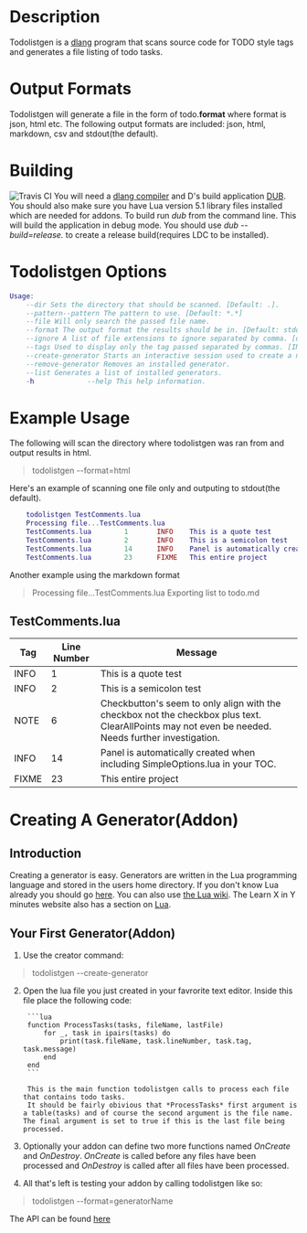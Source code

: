 # Description
Todolistgen is a [dlang](http://dlang.org/) program that scans source code for TODO style tags and generates a file listing of todo tasks.

# Output Formats
Todolistgen will generate a file in the form of todo.**format** where format is json, html etc. The following output formats are included: json, html, markdown, csv and stdout(the default).

# Building
![Travis CI](https://travis-ci.org/Soulsbane/todolistgen.svg?branch=master)
You will need a [dlang compiler](http://dlang.org/download.html) and D's build application [DUB](http://code.dlang.org/download). You should also make sure you have Lua version 5.1 library files installed which are needed for addons. To build run *dub* from the command line. This will build the application in debug mode. You should use *dub --build=release.* to create a release build(requires LDC to be installed).

# Todolistgen Options
```lua
Usage:
	--dir Sets the directory that should be scanned. [Default: .].
	--pattern--pattern The pattern to use. [Default: *.*]
	--file Will only search the passed file name.
	--format The output format the results should be in. [Default: stdout].
	--ignore A list of file extensions to ignore separated by comma. [d,cpp,rust]
	--tags Used to display only the tag passed separated by commas. [INFO, FIXME, TODO]
	--create-generator Starts an interactive session used to create a new generator.
	--remove-generator Removes an installed generator.
	--list Generates a list of installed generators.
	-h             --help This help information.
```

# Example Usage
The following will scan the directory where todolistgen was ran from and output results in html.
>todolistgen --format=html

Here's an example of scanning one file only and outputing to stdout(the default).
```lua
	todolistgen TestComments.lua
	Processing file...TestComments.lua
	TestComments.lua        1       INFO    This is a quote test
	TestComments.lua        2       INFO    This is a semicolon test
	TestComments.lua        14      INFO    Panel is automatically created when including SimpleOptions.lua in your TOC.
	TestComments.lua        23      FIXME   This entire project
```
Another example using the markdown format
>Processing file...TestComments.lua
Exporting list to todo.md

## TestComments.lua
Tag | Line Number | Message
----| ------------| -------
INFO | 1|This is a quote test
INFO | 2|This is a semicolon test
NOTE | 6|Checkbutton's seem to only align with the checkbox not the checkbox plus text. ClearAllPoints may not even be needed. Needs further investigation.
INFO | 14|Panel is automatically created when including SimpleOptions.lua in your TOC.
FIXME | 23|This entire project

# Creating A Generator(Addon)
## Introduction
Creating a generator is easy. Generators are written in the Lua programming language and stored in the users home directory. If you don't know Lua already you should go [here](http://www.lua.org/pil/contents.html). You can also use [the Lua wiki](http://lua-users.org/wiki/LuaDirectory). The Learn X in Y minutes website also has a section on [Lua](http://learnxinyminutes.com/docs/lua/).

## Your First Generator(Addon)
1. Use the creator command:
>todolistgen --create-generator
2. Open the lua file you just created in your favrorite text editor. Inside this file place the following code:

		```lua
		function ProcessTasks(tasks, fileName, lastFile)
			for _, task in ipairs(tasks) do
				print(task.fileName, task.lineNumber, task.tag, task.message)
			end
		end
		```

		This is the main function todolistgen calls to process each file that contains todo tasks.
		It should be fairly obivious that *ProcessTasks* first argument is a table(tasks) and of course the second argument is the file name. The final argument is set to true if this is the last file being processed.

3. Optionally your addon can define two more functions named *OnCreate* and *OnDestroy*.
*OnCreate* is called before any files have been processed and *OnDestroy* is called after all files have been processed.
4. All that's left is testing your addon by calling todolistgen like so:
> todolistgen --format=generatorName

The API can be found [here](https://github.com/Soulsbane/todolistgen/blob/master/API.md)
